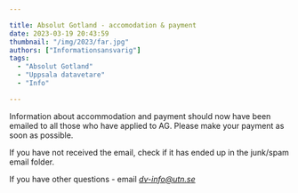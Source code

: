```yaml
---

title: Absolut Gotland - accomodation & payment
date: 2023-03-19 20:43:59
thumbnail: "/img/2023/far.jpg"
authors: ["Informationsansvarig"]
tags: 
  - "Absolut Gotland"
  - "Uppsala datavetare"
  - "Info"

---
```

Information about accommodation and payment should now have been emailed to all those who have applied to AG. Please make your payment as soon as possible. 

If you have not received the email, check if it has ended up in the junk/spam email folder.

If you have other questions - email *dv-info@utn.se*